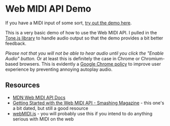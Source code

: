 # Web MIDI API Demo

If you have a MIDI input of some sort, [try out the demo here](https://ubercj.github.io/midi-demo/).

This is a very basic demo of how to use the Web MIDI API. I pulled in the [Tone.js library](https://tonejs.github.io/) to handle audio output so that the demo provides a bit better feedback.

*Please not that you will not be able to hear audio until you click the "Enable Audio" button.* Or at least this is definitely the case in Chrome or Chromium-based browsers. This is evidently a [Google Chrome policy](https://www.thecodecreative.com/blog/autoplay-policy-in-google-chrome) to improve user experience by preventing annoying autoplay audio.

## Resources
- [MDN Web MIDI API Docs](https://developer.mozilla.org/en-US/docs/Web/API/Web_MIDI_API)
- [Getting Started with the Web MIDI API - Smashing Magazine](https://www.smashingmagazine.com/2018/03/web-midi-api/) - this one's a bit dated, but still a good resource
- [webMIDI.js](https://webmidijs.org/) - you will probably use this if you intend to do anything serious with MIDI on the web
